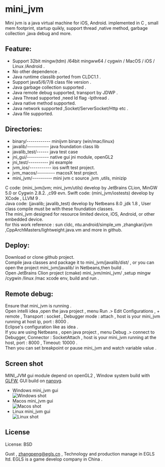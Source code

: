 # mini_jvm

  Mini jvm is a java virtual machine for iOS, Android. implemented in C , small mem footprint, startup quikly, support thread ,native method, garbage collection ,java debug and more.
  
## Feature:  

  * Support 32bit mingw(tdm) /64bit mingww64 / cygwin / MacOS / iOS / Linux /Android .   
  * No other dependence .  
  * Java runtime classlib ported from CLDC1.1 .  
  * Support java5/6/7/8 class file version .  
  * Java garbage collection supported .   
  * Java remote debug supported, transport by JDWP .  
  * Java Thread supported ,need ld flag -lpthread .  
  * Java native method supported.  
  * Java network supported ,Socket/ServerSocket/Http etc .  
  * Java file supported.  
  
## Directories:  
  * binary/------------ minijvm binary (win/mac/linux)  
  * javalib/----------- java foundation class lib 
  * javalib_test/------ java test case  
  * jni_gui/----------- native gui jni module, openGL2    
  * jni_test/---------- jni example    
  * jvm_ios/----------- ios swift test project.      
  * jvm_macos/--------- macosX test project.      
  * mini_jvm/---------- mini jvm c source ,jvm ,utils, minizip  
  
  C code: (mini_jvm/jvm; mini_jvm/utils) develop by JetBrains CLion, MinGW 5.0 or Cygwin 2.8.2.  ,c99 evn.
  Swift code: (mini_jvm/iostests) develop by XCode , LLVM 9 .  
  Java code: (javalib; javalib_test) develop by Netbeans 8.0 ,jdk 1.8 , User class compile must be with these foundation classes.  
  The mini_jvm designed for resource limited device, iOS, Android, or other embedded device.  
  for this work reference : sun cldc, ntu.android/simple_vm ,zhangkari/jvm ,CppArchMasters/lightweight.java.vm and more in github.   
  
  
## Deploy:  
  Download or clone github project.  
  Compile java classes and package it to  mini_jvm/javalib/dist/ , or you can open the project mini_jvm/javalib/  in Netbeans,then build .  
  Open JetBrains Clion project (cmake) mini_jvm/mini_jvm/ ,setup mingw /cygwin /linux /mac xcode env, build and run .  
  
  
## Remote debug:  
  Ensure that mini_jvm is running .  
  Open intelli idea ,open the java project , menu Run .> Edit Configurations , + remote , Transport : socket , Debugger mode : attach , host is your mini_jvm running at host ip, port : 8000 .  
  Eclipse's configuration  like as idea .  
  If you are using Netbeans , open java project ,  menu Debug .> connect to Debugger, Connector : SocketAttach , host is your mini_jvm running at the host, port : 8000 , Timeout: 10000 .  
  Then you can set breakpoint or pause mini_jvm and watch variable value .  
  
  
## Screen shot    
  MINI_JVM gui module depend on openGL2 , 
Window system build with  [GLFW](https://github.com/glfw/glfw), 
GUI build on [nanovg](https://github.com/memononen/nanovg).   


  * Windows mini_jvm gui    
![Windows shot](https://github.com/digitalgust/mini_jvm/raw/master/screenshot/win.png)
  * Macos mini_jvm gui    
![Macos shot](https://github.com/digitalgust/mini_jvm/raw/master/screenshot/mac.png)
  * Linux mini_jvm gui    
![Linux shot](https://github.com/digitalgust/mini_jvm/raw/master/screenshot/centos.png)
  
## License
License:	BSD


Gust , zhangpeng@egls.cn , Technology and production manage in EGLS ltd. EGLS is a game develop company in China .